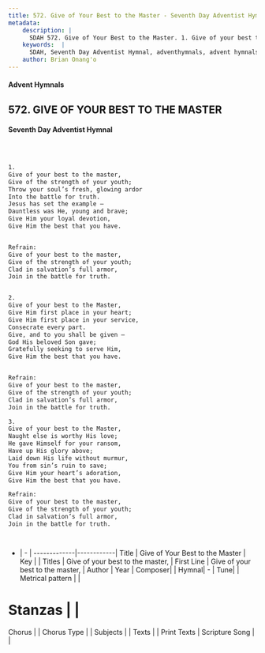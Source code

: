 ```yaml
---
title: 572. Give of Your Best to the Master - Seventh Day Adventist Hymnal
metadata:
    description: |
      SDAH 572. Give of Your Best to the Master. 1. Give of your best to the master, Give of the strength of your youth; Throw your soul’s fresh, glowing ardor Into the battle for truth. Jesus has set the example – Dauntless was He, young and brave; Give Him your loyal devotion, Give Him the best that you have. 
    keywords:  |
      SDAH, Seventh Day Adventist Hymnal, adventhymnals, advent hymnals, Give of Your Best to the Master, Give of your best to the master, ,Give of your best to the master,
    author: Brian Onang'o
---
```


#### Advent Hymnals
## 572. GIVE OF YOUR BEST TO THE MASTER
#### Seventh Day Adventist Hymnal

```txt



1.
Give of your best to the master,
Give of the strength of your youth;
Throw your soul’s fresh, glowing ardor
Into the battle for truth.
Jesus has set the example –
Dauntless was He, young and brave;
Give Him your loyal devotion,
Give Him the best that you have.


Refrain:
Give of your best to the master,
Give of the strength of your youth;
Clad in salvation’s full armor,
Join in the battle for truth.


2.
Give of your best to the Master,
Give Him first place in your heart;
Give Him first place in your service,
Consecrate every part.
Give, and to you shall be given –
God His beloved Son gave;
Gratefully seeking to serve Him,
Give Him the best that you have.


Refrain:
Give of your best to the master,
Give of the strength of your youth;
Clad in salvation’s full armor,
Join in the battle for truth.

3.
Give of your best to the Master,
Naught else is worthy His love;
He gave Himself for your ransom,
Have up His glory above;
Laid down His life without murmur,
You from sin’s ruin to save;
Give Him your heart’s adoration,
Give Him the best that you have.

Refrain:
Give of your best to the master,
Give of the strength of your youth;
Clad in salvation’s full armor,
Join in the battle for truth.




```

- |   -  |
-------------|------------|
Title | Give of Your Best to the Master |
Key |  |
Titles | Give of your best to the master, |
First Line | Give of your best to the master, |
Author | 
Year | 
Composer|  |
Hymnal|  - |
Tune|  |
Metrical pattern | |
# Stanzas |  |
Chorus |  |
Chorus Type |  |
Subjects |  |
Texts |  |
Print Texts | 
Scripture Song |  |
  
